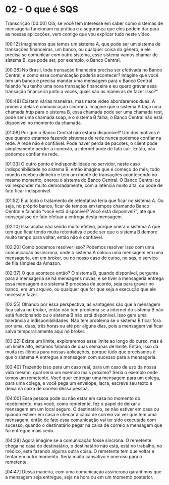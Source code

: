 
# 02 - O que é SQS

Transcrição
[00:00] Olá, se você tem interesse em saber como sistemas de mensageria funcionam na prática e a segurança que eles podem dar para as nossas aplicações, vem comigo que vou explicar tudo neste vídeo.

[00:12] Imaginemos que temos um sistema A, que pode ser um sistema de transações financeiras, um banco, ou qualquer coisa do gênero, e ele precisa se comunicar com outro sistema, esse sistema vamos chamar de sistema B, que pode ser, por exemplo, o Banco Central.

[00:28] No Brasil, toda transação financeira precisa ser efetivada no Banco Central, e como essa comunicação poderia acontecer? Imagine que você tem um banco e precisa mandar uma mensagem para o Banco Central falando “eu tenho uma nova transação financeira e eu quero gravar essa transação financeira junto a vocês, quais são as maneiras de fazer isso?”.

[00:48] Existem várias maneiras, mas neste vídeo abordaremos duas. A primeira delas é comunicação síncrona. Imagine que o sistema A faça uma chamada http para o sistema B, essa chamada pode ser uma chamada rest, pode ser uma chamada soap, e o sistema B falha, o Banco Central não está disponível no momento da chamada.

[01:08] Por que o Banco Central não estaria disponível? Um dos motivos é que quando estamos fazendo sistemas de rede nunca podemos confiar na rede. A rede não é confiável. Pode haver perda de pacotes, o client pode simplesmente perder a conexão, a internet pode de fato cair. Então, não podemos confiar na rede.

[01:33] O outro ponto é indisponibilidade no servidor, neste caso indisponibilidade no sistema B, então imagine que é começo do mês, todo mundo recebeu dinheiro e tem um monte de transações acontecendo no mesmo momento, onerou o sistema do Banco Central. O Banco Central ou vai responder muito demoradamente, com a latência muito alta, ou pode de fato ficar indisponível.

[01:52] E aí todo o tratamento de retentativa teria que ficar no sistema A. Ou seja, no próprio banco, ficar de tempos em tempos chamando Banco Central e falando “você está disponível? Você está disponível?”, até que conseguisse de fato efetuar a entrega desta mensagem.

[02:10] Isso acaba não sendo muito efetivo, porque onera o sistema A que tem que ficar tendo muita retentativa e pode ser que o sistema B demore muito tempo para voltar, então não é confiável.

[02:20] Como podemos resolver isso? Podemos resolver isso com uma comunicação assíncrona, onde o sistema A coloca uma mensagem em uma mensageria, em um broker, ou no nosso caso do curso, no sqs, o serviço de fila simples da Amazon.

[02:37] O que acontece então? O sistema B, quando disponível, pergunta para a mensageria se há mensagens novas, e se tiver a mensageria entrega essa mensagem e o sistema B processa de acordo, seja para gravar no banco, em um arquivo, ou qualquer que for que seja a execução que ele necessite fazer.

[02:55] Olhando por essa perspectiva, as vantagens são que a mensagem fica salva no broker, então não tem problema se a internet do sistema B não está funcionando ou o sistema B não está disponível. Isso gera uma tolerância a indisponibilidades. Não tem problema se o sistema B ficar fora por uma, duas, três horas ou até por alguns dias, pois a mensagem vai ficar salva temporariamente aqui no broker.

[03:22] Existe um limite, exploraremos esse limite ao longo do curso, mas é um limite alto, estamos falando de duas semanas de limite. Então, isso dá muita resiliência para nossas aplicações, porque tudo que precisamos é que o sistema A entregue a mensagem com sucesso para a mensageria.

[03:40] Trazendo isso para um caso real, para um caso de uso da nossa vida mesmo, qual seria um exemplo mais próximo? Seria o exemplo onde temos um remetente. Você quer entregar uma mensagem para um colega, para uma colega, e você pega um envelope, lacra, escreve seu texto e deixa na caixa de correio dessa pessoa.

[04:00] Essa pessoa pode ou não estar em casa no momento do recebimento, mas você, como remetente, fez o papel de deixar a mensagem em um local seguro. O destinatário, se não estiver em casa ou quando estiver em casa e checar a caixa de correio vai ver que tem uma mensagem, então de fato essa comunicação vai ter sido executada com sucesso, quando o destinatário pegar na caixa de correio a mensagem que foi entregue mais cedo.

[04:28] Agora imagine se a comunicação fosse síncrona. O remetente chega na casa do destinatário, o destinatário não está, está no trabalho, no médico, está fazendo alguma outra coisa. O remetente tem que voltar e tentar em outro momento. Seria muito cansativo e oneroso para o remetente.

[04:47] Dessa maneira, com uma comunicação assíncrona garantimos que a mensagem seja entregue, seja na hora ou em um momento posterior.